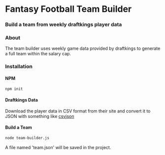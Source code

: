 # Fantasy Football Team Builder

### Build a team from weekly draftkings player data

### About

The team builder uses weekly game data provided by draftkings to generate a full team within the salary cap.

### Installation

#### NPM

```bash
npm init
```
#### Draftkings Data

Download the player data in CSV format from their site and convert it to JSON with something like [csvjson](https://csvjson.com/)

#### Build a Team

```bash
node team-builder.js
```

A file named 'team.json' will be saved in the project.